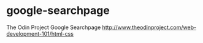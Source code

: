 # google-searchpage
The Odin Project Google Searchpage
http://www.theodinproject.com/web-development-101/html-css
